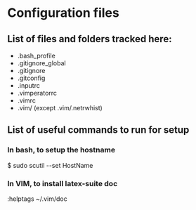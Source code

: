 Configuration files
===================

List of files and folders tracked here:
---------------------------------------
* .bash\_profile
* .gitignore\_global
* .gitignore
* .gitconfig
* .inputrc
* .vimperatorrc
* .vimrc
* .vim/ (except .vim/.netrwhist)

List of useful commands to run for setup
----------------------------------------
### In bash, to setup the hostname
$ sudo scutil --set HostName <DesiredHostName>
### In VIM, to install latex-suite doc
:helptags ~/.vim/doc
